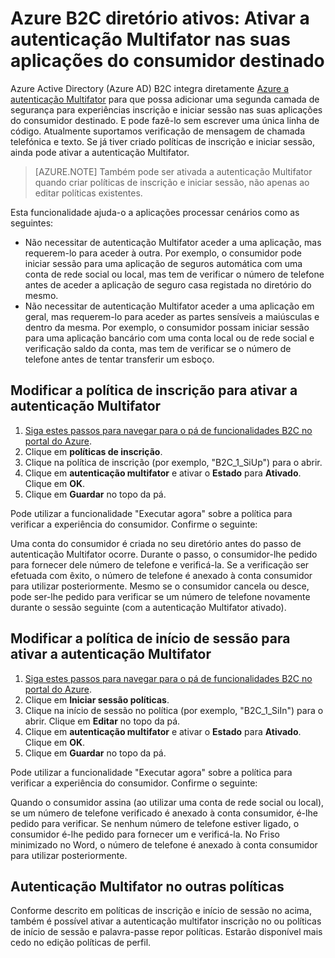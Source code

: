 <properties
    pageTitle="B2C Azure Active Directory: Autenticação Multifator | Microsoft Azure"
    description="Como ativar a autenticação Multifator nas aplicações do consumidor destinado protegidas por Azure Active Directory B2C"
    services="active-directory-b2c"
    documentationCenter=""
    authors="swkrish"
    manager="msmbaldwin"
    editor="bryanla"/>

<tags
    ms.service="active-directory-b2c"
    ms.workload="identity"
    ms.tgt_pltfrm="na"
    ms.devlang="na"
    ms.topic="article"
    ms.date="07/24/2016"
    ms.author="swkrish"/>

# <a name="azure-active-directory-b2c-enable-multi-factor-authentication-in-your-consumer-facing-applications"></a>Azure B2C diretório ativos: Ativar a autenticação Multifator nas suas aplicações do consumidor destinado

Azure Active Directory (Azure AD) B2C integra diretamente [Azure a autenticação Multifator](../multi-factor-authentication/multi-factor-authentication.md) para que possa adicionar uma segunda camada de segurança para experiências inscrição e iniciar sessão nas suas aplicações do consumidor destinado. E pode fazê-lo sem escrever uma única linha de código. Atualmente suportamos verificação de mensagem de chamada telefónica e texto. Se já tiver criado políticas de inscrição e iniciar sessão, ainda pode ativar a autenticação Multifator.

> [AZURE.NOTE]
Também pode ser ativada a autenticação Multifator quando criar políticas de inscrição e iniciar sessão, não apenas ao editar políticas existentes.

Esta funcionalidade ajuda-o a aplicações processar cenários como as seguintes:

- Não necessitar de autenticação Multifator aceder a uma aplicação, mas requerem-lo para aceder à outra. Por exemplo, o consumidor pode iniciar sessão para uma aplicação de seguros automática com uma conta de rede social ou local, mas tem de verificar o número de telefone antes de aceder a aplicação de seguro casa registada no diretório do mesmo.
- Não necessitar de autenticação Multifator aceder a uma aplicação em geral, mas requerem-lo para aceder as partes sensíveis a maiúsculas e dentro da mesma. Por exemplo, o consumidor possam iniciar sessão para uma aplicação bancário com uma conta local ou de rede social e verificação saldo da conta, mas tem de verificar se o número de telefone antes de tentar transferir um esboço.

## <a name="modify-your-sign-up-policy-to-enable-multi-factor-authentication"></a>Modificar a política de inscrição para ativar a autenticação Multifator

1. [Siga estes passos para navegar para o pá de funcionalidades B2C no portal do Azure](active-directory-b2c-app-registration.md#navigate-to-the-b2c-features-blade).
2. Clique em **políticas de inscrição**.
3. Clique na política de inscrição (por exemplo, "B2C_1_SiUp") para o abrir.
4. Clique em **autenticação multifator** e ativar o **Estado** para **Ativado**. Clique em **OK**.
5. Clique em **Guardar** no topo da pá.

Pode utilizar a funcionalidade "Executar agora" sobre a política para verificar a experiência do consumidor. Confirme o seguinte:

Uma conta do consumidor é criada no seu diretório antes do passo de autenticação Multifator ocorre. Durante o passo, o consumidor-lhe pedido para fornecer dele número de telefone e verificá-la. Se a verificação ser efetuada com êxito, o número de telefone é anexado à conta consumidor para utilizar posteriormente. Mesmo se o consumidor cancela ou desce, pode ser-lhe pedido para verificar se um número de telefone novamente durante o sessão seguinte (com a autenticação Multifator ativado).

## <a name="modify-your-sign-in-policy-to-enable-multi-factor-authentication"></a>Modificar a política de início de sessão para ativar a autenticação Multifator

1. [Siga estes passos para navegar para o pá de funcionalidades B2C no portal do Azure](active-directory-b2c-app-registration.md#navigate-to-the-b2c-features-blade).
2. Clique em **Iniciar sessão políticas**.
3. Clique na início de sessão no política (por exemplo, "B2C_1_SiIn") para o abrir. Clique em **Editar** no topo da pá.
4. Clique em **autenticação multifator** e ativar o **Estado** para **Ativado**. Clique em **OK**.
5. Clique em **Guardar** no topo da pá.

Pode utilizar a funcionalidade "Executar agora" sobre a política para verificar a experiência do consumidor. Confirme o seguinte:

Quando o consumidor assina (ao utilizar uma conta de rede social ou local), se um número de telefone verificado é anexado à conta consumidor, é-lhe pedido para verificar. Se nenhum número de telefone estiver ligado, o consumidor é-lhe pedido para fornecer um e verificá-la. No Friso minimizado no Word, o número de telefone é anexado à conta consumidor para utilizar posteriormente.

## <a name="multi-factor-authentication-on-other-policies"></a>Autenticação Multifator no outras políticas

Conforme descrito em políticas de inscrição e início de sessão no acima, também é possível ativar a autenticação multifator inscrição no ou políticas de início de sessão e palavra-passe repor políticas. Estarão disponível mais cedo no edição políticas de perfil.
